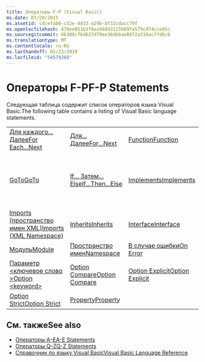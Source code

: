 ```yaml
---
title: Операторы F-P (Visual Basic)
ms.date: 07/20/2015
ms.assetid: cdce7ab0-c52e-4d33-a29b-bf32cdacc79f
ms.openlocfilehash: 478ee051b3f8ac668d3115b69fa579c474cce85c
ms.sourcegitcommit: 6b308cf6d627d78ee36dbbae8972a310ac7fd6c8
ms.translationtype: MT
ms.contentlocale: ru-RU
ms.lasthandoff: 01/23/2019
ms.locfileid: "54579268"
---
```

# <a name="f-p-statements"></a><span data-ttu-id="9b453-102">Операторы F-P</span><span class="sxs-lookup"><span data-stu-id="9b453-102">F-P Statements</span></span>
<span data-ttu-id="9b453-103">Следующая таблица содержит список операторов языка Visual Basic.</span><span class="sxs-lookup"><span data-stu-id="9b453-103">The following table contains a listing of Visual Basic language statements.</span></span>  
  
|||||  
|---|---|---|---|  
|[<span data-ttu-id="9b453-104">Для каждого... Далее</span><span class="sxs-lookup"><span data-stu-id="9b453-104">For Each...Next</span></span>](../../../visual-basic/language-reference/statements/for-each-next-statement.md)|[<span data-ttu-id="9b453-105">Для... Далее</span><span class="sxs-lookup"><span data-stu-id="9b453-105">For...Next</span></span>](../../../visual-basic/language-reference/statements/for-next-statement.md)|[<span data-ttu-id="9b453-106">Function</span><span class="sxs-lookup"><span data-stu-id="9b453-106">Function</span></span>](../../../visual-basic/language-reference/statements/function-statement.md)|[<span data-ttu-id="9b453-107">Get</span><span class="sxs-lookup"><span data-stu-id="9b453-107">Get</span></span>](../../../visual-basic/language-reference/statements/get-statement.md)|  
|[<span data-ttu-id="9b453-108">GoTo</span><span class="sxs-lookup"><span data-stu-id="9b453-108">GoTo</span></span>](../../../visual-basic/language-reference/statements/goto-statement.md)|[<span data-ttu-id="9b453-109">If... Затем... Else</span><span class="sxs-lookup"><span data-stu-id="9b453-109">If...Then...Else</span></span>](../../../visual-basic/language-reference/statements/if-then-else-statement.md)|[<span data-ttu-id="9b453-110">Implements</span><span class="sxs-lookup"><span data-stu-id="9b453-110">Implements</span></span>](../../../visual-basic/language-reference/statements/implements-statement.md)|[<span data-ttu-id="9b453-111">Imports (тип и пространство имен .NET)</span><span class="sxs-lookup"><span data-stu-id="9b453-111">Imports (.NET Namespace and Type)</span></span>](../../../visual-basic/language-reference/statements/imports-statement-net-namespace-and-type.md)|  
|[<span data-ttu-id="9b453-112">Imports (пространство имен XML)</span><span class="sxs-lookup"><span data-stu-id="9b453-112">Imports (XML Namespace)</span></span>](../../../visual-basic/language-reference/statements/imports-statement-xml-namespace.md)|[<span data-ttu-id="9b453-113">Inherits</span><span class="sxs-lookup"><span data-stu-id="9b453-113">Inherits</span></span>](../../../visual-basic/language-reference/statements/inherits-statement.md)|[<span data-ttu-id="9b453-114">Interface</span><span class="sxs-lookup"><span data-stu-id="9b453-114">Interface</span></span>](../../../visual-basic/language-reference/statements/interface-statement.md)|[<span data-ttu-id="9b453-115">Mid</span><span class="sxs-lookup"><span data-stu-id="9b453-115">Mid</span></span>](../../../visual-basic/language-reference/statements/mid-statement.md)|  
|[<span data-ttu-id="9b453-116">Модуль</span><span class="sxs-lookup"><span data-stu-id="9b453-116">Module</span></span>](../../../visual-basic/language-reference/statements/module-statement.md)|[<span data-ttu-id="9b453-117">Пространство имен</span><span class="sxs-lookup"><span data-stu-id="9b453-117">Namespace</span></span>](../../../visual-basic/language-reference/statements/namespace-statement.md)|[<span data-ttu-id="9b453-118">В случае ошибки</span><span class="sxs-lookup"><span data-stu-id="9b453-118">On Error</span></span>](../../../visual-basic/language-reference/statements/on-error-statement.md)|[<span data-ttu-id="9b453-119">Operator</span><span class="sxs-lookup"><span data-stu-id="9b453-119">Operator</span></span>](../../../visual-basic/language-reference/statements/operator-statement.md)|  
|[<span data-ttu-id="9b453-120">Параметр \<ключевое слово ></span><span class="sxs-lookup"><span data-stu-id="9b453-120">Option \<keyword></span></span>](../../../visual-basic/language-reference/statements/option-keyword-statement.md)|[<span data-ttu-id="9b453-121">Option Compare</span><span class="sxs-lookup"><span data-stu-id="9b453-121">Option Compare</span></span>](../../../visual-basic/language-reference/statements/option-compare-statement.md)|[<span data-ttu-id="9b453-122">Option Explicit</span><span class="sxs-lookup"><span data-stu-id="9b453-122">Option Explicit</span></span>](../../../visual-basic/language-reference/statements/option-explicit-statement.md)|[<span data-ttu-id="9b453-123">Option Infer</span><span class="sxs-lookup"><span data-stu-id="9b453-123">Option Infer</span></span>](../../../visual-basic/language-reference/statements/option-infer-statement.md)|  
|[<span data-ttu-id="9b453-124">Option Strict</span><span class="sxs-lookup"><span data-stu-id="9b453-124">Option Strict</span></span>](../../../visual-basic/language-reference/statements/option-strict-statement.md)|[<span data-ttu-id="9b453-125">Property</span><span class="sxs-lookup"><span data-stu-id="9b453-125">Property</span></span>](../../../visual-basic/language-reference/statements/property-statement.md)|||  
  
## <a name="see-also"></a><span data-ttu-id="9b453-126">См. также</span><span class="sxs-lookup"><span data-stu-id="9b453-126">See also</span></span>
- [<span data-ttu-id="9b453-127">Операторы A–E</span><span class="sxs-lookup"><span data-stu-id="9b453-127">A-E Statements</span></span>](../../../visual-basic/language-reference/statements/a-e-statements.md)
- [<span data-ttu-id="9b453-128">Операторы Q–Z</span><span class="sxs-lookup"><span data-stu-id="9b453-128">Q-Z Statements</span></span>](../../../visual-basic/language-reference/statements/q-z-statements.md)
- [<span data-ttu-id="9b453-129">Справочник по языку Visual Basic</span><span class="sxs-lookup"><span data-stu-id="9b453-129">Visual Basic Language Reference</span></span>](../../../visual-basic/language-reference/index.md)
